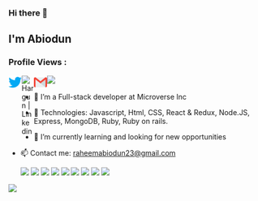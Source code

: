### Hi there 👋

## I'm Abiodun

### Profile Views :<br>
  <img src="https://profile-counter.glitch.me/abiodunraheem/count.svg" />
 
  <a href="https://twitter.com/@Raheemabiodun23">
    <img align="left" alt="Satyam Goyal | Twitter" width="26px" src="https://github.com/SatYu26/SatYu26/blob/master/Assets/Twitter.svg" />
  </a> &nbsp;&nbsp;  <a https://www.linkedin.com/in/abiodun-raheem">
    <img align="left" alt="Hargun | Linkedin" width="24px" src="https://www.linkedin.com/in/abiodun-raheem" />
  </a> &nbsp;&nbsp;
   <a href="mailto:raheemabiodun23@gmail.com">
    <img align="left" alt="Satyam Goyal | Gmail" width="26px" src="https://github.com/SatYu26/SatYu26/blob/master/Assets/Gmail.svg" />
  </a><br>

- 🔭 I’m a Full-stack developer at Microverse Inc
- 🌱 Technologies: Javascript, Html, CSS, React & Redux, Node.JS, Express, MongoDB, Ruby, Ruby on rails.
- 👯 I’m currently learning and looking for new opportunities
- 📫 Contact me: raheemabiodun23@gmail.com
  
  <img src="https://img.shields.io/badge/c++%20-%2300599C.svg?&style=for-the-badge&logo=c%2B%2B&logoColor=white">   <img src="https://img.shields.io/badge/python%20-%2314354C.svg?&style=for-the-badge&logo=python&logoColor=white">   <img src="https://img.shields.io/badge/javascript%20-%23323330.svg?&style=for-the-badge&logo=javascript&logoColor=%23F7DF1E">   <img src="https://img.shields.io/badge/html5%20-%23E34F26.svg?&style=for-the-badge&logo=html5&logoColor=white">   <img src="https://img.shields.io/badge/css3%20-%231572B6.svg?&style=for-the-badge&logo=css3&logoColor=white">   <img src="https://img.shields.io/badge/react%20-%2320232a.svg?&style=for-the-badge&logo=react&logoColor=%2361DAFB">   <img src="https://img.shields.io/badge/bootstrap%20-%23563D7C.svg?&style=for-the-badge&logo=bootstrap&logoColor=white">   <img src="https://img.shields.io/badge/git%20-%23F05033.svg?&style=for-the-badge&logo=git&logoColor=white"/>   <img src="http://img.shields.io/badge/-VS%20Code-000000?style=for-the-badge&logo=Visual-studio-code&logoColor=blue">



<img src="https://github-readme-stats.vercel.app/api?username=abiodunraheem&show_icons=true&title_color=03fc90&icon_color=03fc90&text_color=03fc90&bg_color=002b19">
